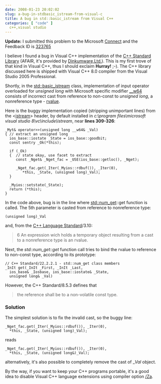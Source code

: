 ```yaml
---
date: 2008-01-23 20:02:02
slug: a-bug-in-stdbasic_istream-from-visual-c
title: A bug in std::basic_istream from Visual C++
categories: [ "code" ]
  c++,visual studio
---
```


**Update:** I submitted this problem to the Microsoft [Connect](https://connect.microsoft.com/default.aspx) and the Feedback ID is [323765](https://connect.microsoft.com/VisualStudio/feedback/ViewFeedback.aspx?FeedbackID=323765)





I believe I found a bug in Visual C++ implementation of the [C++ Standard Library](http://www.josuttis.com/libbook/) (AFAIR, it's provided by [Dinkumware,Ltd.](http://www.dinkumware.com/)). This is my first trove of that kind in Visual C++, thus I should exclaim **Hurray!** ;-). The C++ library discussed here is shipped with Visual C++ 8.0 compiler from the Visual Studio 2005 Professional.





Shortly, in the [std::basic_istream](http://msdn2.microsoft.com/en-us/library/x5507bd0.aspx) class, implementation of input operator overloaded for _unsigned long_ with Microsoft specific modifier [__w64](http://msdn2.microsoft.com/en-us/library/s04b5w00.aspx) consists of incorrect cast from reference to non-const to _unsigned long_, a nonreference type - [rvalue](http://www.devx.com/tips/Tip/5696).





Here is the buggy implementation copied (stripping unimportant lines) from the <[istream](http://msdn2.microsoft.com/en-us/library/5cy6dc9z.aspx)> header, by default installed in _c:\program files\microsoft visual studio 8\vc\include\istream_, near **lines 309-326**:


    
    
    _Myt& operator>>(unsigned long __w64& _Val)
    { // extract an unsigned long
      ios_base::iostate _State = ios_base::goodbit;
      const sentry _Ok(*this);
    
      if (_Ok)
      {  // state okay, use facet to extract
         const _Nget& _Nget_fac = _USE(ios_base::getloc(), _Nget);
    
         _Nget_fac.get(_Iter(_Myios::rdbuf()), _Iter(0),
            *this, _State, (unsigned long)_Val);
      }
    
      _Myios::setstate(_State);
      return (*this);
    }








In the code above, bug is in the line where [std::num_get](http://msdn2.microsoft.com/en-us/library/b5k1kd13.aspx)::get function is called. The 5th parameter is casted from reference to nonreference type:

    
    (unsigned long)_Val



and, from the [C++ Language Standard](http://www.open-std.org/jtc1/sc22/wg21/)/3.10:



> 6 An expression wich holds a temporary object resulting from a cast to a nonreference type is an rvalue.



Next, the _std::num_get::get_ function call tries to bind the rvalue to reference to non-const type, according to its prototype:


    
    
    // C++ Standard/22.2.2.1 - std::num_get class members
    _InIt get(_InIt _First, _InIt _Last,
      ios_base& _Iosbase, ios_base::iostate& _State,
      unsigned long& _Val)



However, the C++ Standard/8.5.3 defines that



> the reference shall be to a non-volatile const type.





### Solution




The simplest solution is to fix the invalid cast, so the buggy line:


    
    _Nget_fac.get(_Iter(_Myios::rdbuf()), _Iter(0),
      *this, _State, (unsigned long)_Val);



reads 


    
    _Nget_fac.get(_Iter(_Myios::rdbuf()), _Iter(0),
      *this, _State, (unsigned long&)_Val);



alternatively, it's also possible to completely remove the cast of __Val_ object.





By the way, if you want to keep your C++ programs portable, it's a good idea to disable Visual C++ language extensions using compiler option [/Za](http://msdn2.microsoft.com/en-us/library/0k0w269d(VS.71).aspx).
